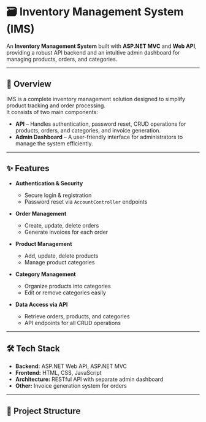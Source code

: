 # 🗃️ Inventory Management System (IMS)

An **Inventory Management System** built with **ASP.NET MVC** and **Web API**, providing a robust API backend and an intuitive admin dashboard for managing products, orders, and categories.

---

## 🚀 Overview

IMS is a complete inventory management solution designed to simplify product tracking and order processing.  
It consists of two main components:

- **API** – Handles authentication, password reset, CRUD operations for products, orders, and categories, and invoice generation.
- **Admin Dashboard** – A user-friendly interface for administrators to manage the system efficiently.

---

## ✨ Features

- **Authentication & Security**
  - Secure login & registration
  - Password reset via `AccountController` endpoints

- **Order Management**
  - Create, update, delete orders
  - Generate invoices for each order

- **Product Management**
  - Add, update, delete products
  - Manage product categories

- **Category Management**
  - Organize products into categories
  - Edit or remove categories easily

- **Data Access via API**
  - Retrieve orders, products, and categories
  - API endpoints for all CRUD operations

---

## 🛠️ Tech Stack

- **Backend:** ASP.NET Web API, ASP.NET MVC
- **Frontend:** HTML, CSS, JavaScript
- **Architecture:** RESTful API with separate admin dashboard
- **Other:** Invoice generation system for orders

---

## 📂 Project Structure


